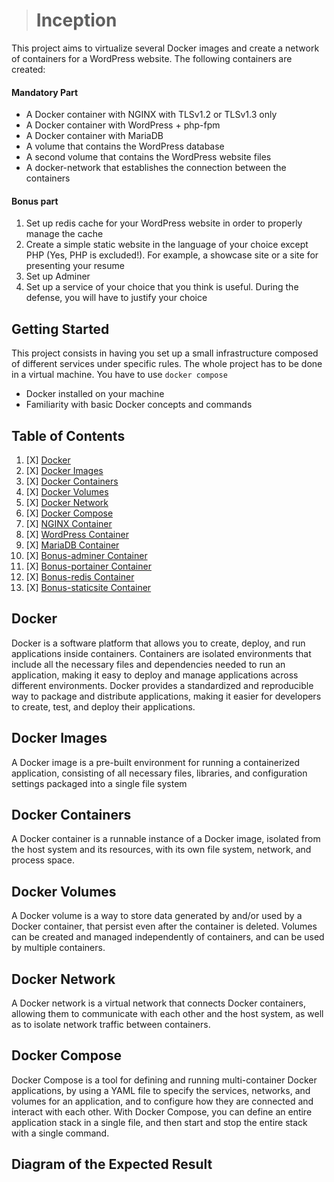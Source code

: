 > # Inception

This project aims to virtualize several Docker images and create a network of containers for a WordPress website. The following containers are created:

#### Mandatory Part

* A Docker container with NGINX with TLSv1.2 or TLSv1.3 only
* A Docker container with WordPress + php-fpm
* A Docker container with MariaDB
* A volume that contains the WordPress database
* A second volume that contains the WordPress website files
* A docker-network that establishes the connection between the containers

#### Bonus part

1. Set up redis cache for your WordPress website in order to properly manage the cache
2. Create a simple static website in the language of your choice except PHP (Yes, PHP is excluded!). For example, a showcase site or a site for presenting your  resume
3. Set up Adminer
4. Set up a service of your choice that you think is useful. During the defense, you will have to justify your choice

## Getting Started

This project consists in having you set up a small infrastructure composed of different
services under specific rules. The whole project has to be done in a virtual machine. You
have to use `docker compose`

* Docker installed on your machine
* Familiarity with basic Docker concepts and commands

## Table of Contents

1. [X] [Docker](#Docker)
2. [X] [Docker Images](#docker-Images)
3. [X] [Docker Containers](#docker-Containers)
4. [X] [Docker Volumes](#docker-volumes)
5. [X] [Docker Network](#docker-network)
6. [X] [Docker Compose](#docker-compose)
7. [X] [NGINX Container](https://github.com/mmasstou/Inception/tree/master/srcs/requirements/nginx)
8. [X] [WordPress Container](https://github.com/mmasstou/Inception/tree/master/srcs/requirements/wordpress)
9. [X] [MariaDB Container](https://github.com/mmasstou/Inception/tree/master/srcs/requirements/mariadb)
1. [X] [Bonus-adminer Container](https://github.com/mmasstou/Inception/tree/master/srcs/requirements/bonus/adminer)
1. [X] [Bonus-portainer Container](https://github.com/mmasstou/Inception/tree/master/srcs/requirements/bonus/portainer)
1. [X] [Bonus-redis Container](https://github.com/mmasstou/Inception/tree/master/srcs/requirements/bonus/redis)
1. [X] [Bonus-staticsite Container](https://github.com/mmasstou/Inception/tree/master/srcs/requirements/bonus/staticsite)

## Docker

 Docker is a software platform that allows you to create, deploy, and run applications inside containers. Containers are isolated environments that include all the necessary files and dependencies needed to run an application, making it easy to deploy and manage applications across different environments. Docker provides a standardized and reproducible way to package and distribute applications, making it easier for developers to create, test, and deploy their applications.

## Docker Images

A Docker image is a pre-built environment for running a containerized application, consisting of all necessary files, libraries, and configuration settings packaged into a single file system

## Docker Containers

A Docker container is a runnable instance of a Docker image, isolated from the host system and its resources, with its own file system, network, and process space.

## Docker Volumes

A Docker volume is a way to store data generated by and/or used by a Docker container, that persist even after the container is deleted. Volumes can be created and managed independently of containers, and can be used by multiple containers.

## Docker Network

A Docker network is a virtual network that connects Docker containers, allowing them to communicate with each other and the host system, as well as to isolate network traffic between containers.

## Docker Compose

Docker Compose is a tool for defining and running multi-container Docker applications, by using a YAML file to specify the services, networks, and volumes for an application, and to configure how they are connected and interact with each other. With Docker Compose, you can define an entire application stack in a single file, and then start and stop the entire stack with a single command.

## Diagram of the Expected Result
